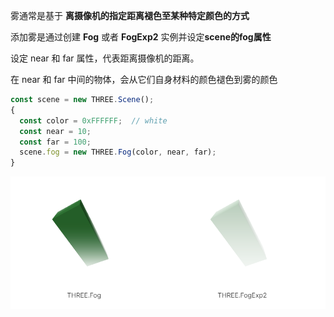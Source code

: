 雾通常是基于 **离摄像机的指定距离褪色至某种特定颜色的方式**

添加雾是通过创建 **Fog** 或者 **FogExp2** 实例并设定**scene的fog属性**

设定 near 和 far 属性，代表距离摄像机的距离。

在 near 和 far 中间的物体，会从它们自身材料的颜色褪色到雾的颜色

```js
const scene = new THREE.Scene();
{
  const color = 0xFFFFFF;  // white
  const near = 10;
  const far = 100;
  scene.fog = new THREE.Fog(color, near, far);
}
```

![alt text](image.png)